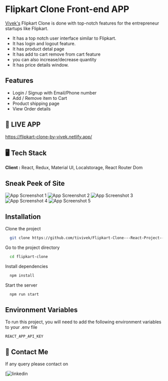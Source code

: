 
# Flipkart Clone Front-end APP

[Vivek's](https://github.com/tivivek/) Flipkart Clone is done with top-notch features for the entrepreneur startups like Flipkart.
- It has a top notch user interface similar to Flipkart. 
- It has login and logout feature.
- It has product detal page
- It has add to cart remove from cart feature
- you can also increase/decrease quantity
- It has price details window.

    

## Features

- Login / Signup with Email/Phone number
- Add / Remove item to Cart
- Product shipping page
- View Order details 


## 🚀 LIVE APP

https://flipkart-clone-by-vivek.netlify.app/


##  🖥️ Tech Stack

**Client :** React, Redux, Material UI, Localstorage, React Router Dom


## Sneak Peek of Site

![App Screenshot 1](https://drive.google.com/drive/u/1/folders/18UyHbu2nHhQao85ou6G7P_dlETMYGEZJ)
![App Screenshot 2](https://drive.google.com/drive/folders/18UyHbu2nHhQao85ou6G7P_dlETMYGEZJ?usp=share_link)
![App Screenshot 3](https://drive.google.com/drive/u/1/folders/18UyHbu2nHhQao85ou6G7P_dlETMYGEZJ)
![App Screenshot 4](https://drive.google.com/drive/u/1/folders/18UyHbu2nHhQao85ou6G7P_dlETMYGEZJ)
![App Screenshot 5](https://drive.google.com/drive/u/1/folders/18UyHbu2nHhQao85ou6G7P_dlETMYGEZJ)


## Installation

Clone the project

```bash
  git clone https://github.com/tivivek/Flipkart-Clone---React-Project---nzntghgnwsa5
```

Go to the project directory

```bash
  cd flipkart-clone
```

Install dependencies

```bash
  npm install
```

Start the server

```bash
  npm run start
```



## Environment Variables

To run this project, you will need to add the following environment variables to your .env file
 
 `REACT_APP_API_KEY`


##  👋 Contact Me

If any query please contact on 

[![linkedin](https://www.linkedin.com/in/er-vivektiwari/)

